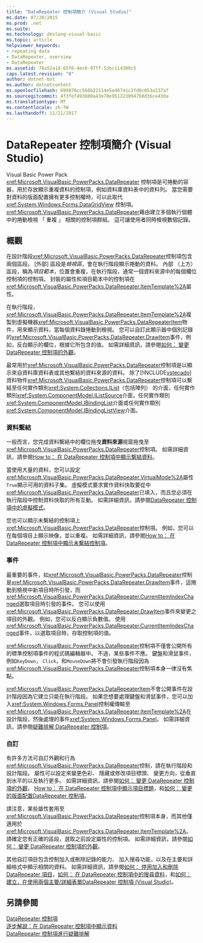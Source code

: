 ```yaml
---
title: "DataRepeater 控制項簡介 (Visual Studio)"
ms.date: 07/20/2015
ms.prod: .net
ms.suite: 
ms.technology: devlang-visual-basic
ms.topic: article
helpviewer_keywords:
- repeating data
- DataRepeater, overview
- DataRepeater
ms.assetid: 78a52a1d-65f0-4ecb-97ff-53bc114300c5
caps.latest.revision: "8"
author: dotnet-bot
ms.author: dotnetcontent
ms.openlocfilehash: 699876cc568b22114e5ed8741c2fd0c053a137af
ms.sourcegitcommit: 4f3fef493080a43e70e951223894768d36ce430a
ms.translationtype: MT
ms.contentlocale: zh-TW
ms.lasthandoff: 11/21/2017
---
```

# <a name="introduction-to-the-datarepeater-control-visual-studio"></a>DataRepeater 控制項簡介 (Visual Studio)
Visual Basic Power Pack <xref:Microsoft.VisualBasic.PowerPacks.DataRepeater> 控制項是可捲動的容器，用於存放顯示重複資料的控制項，例如資料庫資料表中的資料列。 當您需要對資料的版面配置擁有更多控制權時，可以此取代 <xref:System.Windows.Forms.DataGridView> 控制項。 <xref:Microsoft.VisualBasic.PowerPacks.DataRepeater>藉由建立多個執行個體中的捲動檢視 「 重複 」 相關的控制項群組。 這可讓使用者同時檢視數個記錄。  
  
## <a name="overview"></a>概觀  
 在設計階段<xref:Microsoft.VisualBasic.PowerPacks.DataRepeater>控制項包含兩個區段。 [外部] 區段是*檢視區*，會在執行階段顯示捲動的資料。 內部 （上方） 區段，稱為*項目範本*，位置會重複，在執行階段，通常一個資料來源中的每個欄位控制項的控制項。 封裝的屬性和項目範本中的控制項在<xref:Microsoft.VisualBasic.PowerPacks.DataRepeater.ItemTemplate%2A>屬性。  
  
 在執行階段，<xref:Microsoft.VisualBasic.PowerPacks.DataRepeater.ItemTemplate%2A>複製到虛擬機器<xref:Microsoft.VisualBasic.PowerPacks.DataRepeaterItem>物件，用來顯示資料，當每個資料錄捲動到檢視。 您可以自訂此顯示器中個別記錄的<xref:Microsoft.VisualBasic.PowerPacks.DataRepeater.DrawItem>事件，例如，反白顯示的欄位，根據它所包含的值。 如需詳細資訊，請參閱[如何： 變更 DataRepeater 控制項的外觀](../../../visual-basic/developing-apps/windows-forms/how-to-change-the-appearance-of-a-datarepeater-control-visual-studio.md)。  
  
 最常用於<xref:Microsoft.VisualBasic.PowerPacks.DataRepeater>控制項是以顯示來自資料庫資料表或其他繫結的資料來源的資料。 除了[!INCLUDE[vstecado](~/includes/vstecado-md.md)]資料物件<xref:Microsoft.VisualBasic.PowerPacks.DataRepeater>控制項可以繫結至任何實作類別<xref:System.Collections.IList>（包括陣列） 的介面，任何實作類別<xref:System.ComponentModel.IListSource>介面，任何實作類別<xref:System.ComponentModel.IBindingList>介面或任何實作類別<xref:System.ComponentModel.IBindingListView>介面。  
  
### <a name="data-binding"></a>資料繫結  
 一般而言，您完成資料繫結中的欄位拖曳**資料來源**視窗拖曳至<xref:Microsoft.VisualBasic.PowerPacks.DataRepeater>控制項。 如需詳細資訊，請參閱[How to： 在 DataRepeater 控制項中顯示繫結資料](../../../visual-basic/developing-apps/windows-forms/how-to-display-bound-data-in-a-datarepeater-control-visual-studio.md)。  
  
 當使用大量的資料，您可以設定<xref:Microsoft.VisualBasic.PowerPacks.DataRepeater.VirtualMode%2A>屬性`True`顯示可用的資料子集。 虛擬模式要求實作資料快取要從中<xref:Microsoft.VisualBasic.PowerPacks.DataRepeater>已填入，而且您必須在執行階段中控制資料快取的所有互動。 如需詳細資訊，請參閱[DataRepeater 控制項中的虛擬模式](../../../visual-basic/developing-apps/windows-forms/virtual-mode-in-the-datarepeater-control-visual-studio.md)。  
  
 您也可以顯示未繫結的控制項上<xref:Microsoft.VisualBasic.PowerPacks.DataRepeater>控制項。 例如，您可以在每個項目上顯示映像，並以重複。 如需詳細資訊，請參閱[How to： 在 DataRepeater 控制項中顯示未繫結控制項](../../../visual-basic/developing-apps/windows-forms/how-to-display-unbound-controls-in-a-datarepeater-control-visual-studio.md)。  
  
### <a name="events"></a>事件  
 最重要的事件，如<xref:Microsoft.VisualBasic.PowerPacks.DataRepeater>控制是<xref:Microsoft.VisualBasic.PowerPacks.DataRepeater.DrawItem>事件，這捲動到檢視中新項目時所引發，而<xref:Microsoft.VisualBasic.PowerPacks.DataRepeater.CurrentItemIndexChanged>選取項目時引發的事件。 您可以使用<xref:Microsoft.VisualBasic.PowerPacks.DataRepeater.DrawItem>事件來變更之項目的外觀。 例如，您可以反白顯示負數值。 使用<xref:Microsoft.VisualBasic.PowerPacks.DataRepeater.CurrentItemIndexChanged>事件，以選取項目時，存取控制項的值。  
  
 <xref:Microsoft.VisualBasic.PowerPacks.DataRepeater>控制項不僅會公開所有的標準控制項事件的程式碼編輯器中。 不過，某些事件不應。 鍵盤和滑鼠事件，例如`KeyDown`， `Click`，和`MouseDown`將不會引發執行階段因為<xref:Microsoft.VisualBasic.PowerPacks.DataRepeater>控制項本身一律沒有焦點。  
  
 <xref:Microsoft.VisualBasic.PowerPacks.DataRepeaterItem>不會公開事件在設計階段因為它建立只能在執行階段。 如果您想要處理鍵盤和滑鼠事件，您可以加入<xref:System.Windows.Forms.Panel>控制權傳輸至<xref:Microsoft.VisualBasic.PowerPacks.DataRepeater.ItemTemplate%2A>在設計階段，然後處理的事件<xref:System.Windows.Forms.Panel>。 如需詳細資訊，請參閱[疑難排解 DataRepeater 控制項](../../../visual-basic/developing-apps/windows-forms/troubleshooting-the-datarepeater-control-visual-studio.md)。  
  
### <a name="customizations"></a>自訂  
 有許多方法可自訂外觀和行為<xref:Microsoft.VisualBasic.PowerPacks.DataRepeater>控制，請在執行階段和設計階段。 屬性可以設定來變更色彩、 隱藏或修改項目標頭、 變更方向，從垂直到水平的以及執行更多。 如需詳細資訊，請參閱[如何： 變更 DataRepeater 控制項的外觀](../../../visual-basic/developing-apps/windows-forms/how-to-change-the-appearance-of-a-datarepeater-control-visual-studio.md)， [How to： 在 DataRepeater 控制項中顯示項目標題](../../../visual-basic/developing-apps/windows-forms/how-to-display-item-headers-in-a-datarepeater-control-visual-studio.md)，和[如何： 變更的版面配置DataRepeater 控制項](../../../visual-basic/developing-apps/windows-forms/how-to-change-the-layout-of-a-datarepeater-control-visual-studio.md)。  
  
 請注意，某些屬性套用至<xref:Microsoft.VisualBasic.PowerPacks.DataRepeater>控制項本身，而其他僅適用於<xref:Microsoft.VisualBasic.PowerPacks.DataRepeater.ItemTemplate%2A>。 請確定您有正確的區段，選取之前設定屬性的控制項。 如需詳細資訊，請參閱[如何： 變更 DataRepeater 控制項的外觀](../../../visual-basic/developing-apps/windows-forms/how-to-change-the-appearance-of-a-datarepeater-control-visual-studio.md)。  
  
 其他自訂項目包含控制加入或刪除記錄的能力、 加入搜尋功能，以及在主要和詳細格式中顯示相關的資料。 如需詳細資訊，請參閱[如何： 停用加入和刪除 DataRepeater 項目](../../../visual-basic/developing-apps/windows-forms/how-to-disable-adding-and-deleting-datarepeater-items-visual-studio.md)，[如何： 在 DataRepeater 控制項中的搜尋資料](../../../visual-basic/developing-apps/windows-forms/how-to-search-data-in-a-datarepeater-control-visual-studio.md)，和[如何： 建立，在使用兩個主要/詳細表單DataRepeater 控制項 (Visual Studio)](../../../visual-basic/developing-apps/windows-forms/how-to-create-a-master-detail-form-by-using-two-datarepeater-controls.md)。  
  
## <a name="see-also"></a>另請參閱  
 [DataRepeater 控制項](../../../visual-basic/developing-apps/windows-forms/datarepeater-control-visual-studio.md)  
 [逐步解說：在 DataRepeater 控制項中顯示資料](../../../visual-basic/developing-apps/windows-forms/walkthrough-displaying-data-in-a-datarepeater-control-visual-studio.md)  
 [ DataRepeater 控制項進行疑難排解](../../../visual-basic/developing-apps/windows-forms/troubleshooting-the-datarepeater-control-visual-studio.md)

